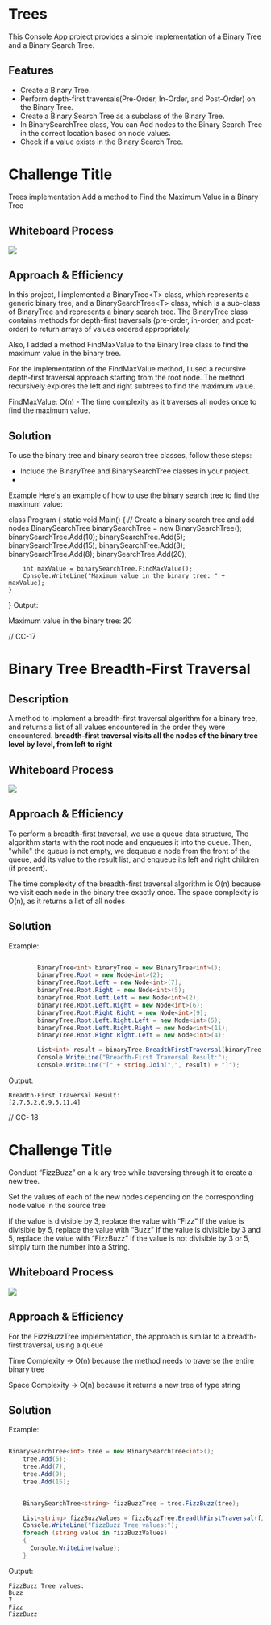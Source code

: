 # Trees

This Console App project provides a simple implementation of a Binary Tree and a Binary Search Tree.

## Features

- Create a Binary Tree.
- Perform depth-first traversals(Pre-Order, In-Order, and Post-Order)  on the Binary Tree.
- Create a Binary Search Tree as a subclass of the Binary Tree.
- In BinarySearchTree class, You can Add nodes to the Binary Search Tree in the correct location based on node values.
- Check if a value exists in the Binary Search Tree.



# Challenge Title
Trees implementation
Add a method to Find the Maximum Value in a Binary Tree


## Whiteboard Process
![](./cc16.jpeg)

## Approach & Efficiency
In this project, I implemented a BinaryTree<<T>T> class, which represents a generic binary tree, and a BinarySearchTree<<T>T> class, which is a sub-class of BinaryTree<T> and represents a binary search tree.
The BinaryTree<T> class contains methods for depth-first traversals (pre-order, in-order, and post-order) to return arrays of values ordered appropriately.

Also, I added a method FindMaxValue to the BinaryTree<T> class to find the maximum value in the binary tree.

For the implementation of the FindMaxValue method, I used a recursive depth-first traversal approach starting from the root node. The method recursively explores the left and right subtrees to find the maximum value.


FindMaxValue: O(n) - The time complexity as it traverses all nodes once to find the maximum value.

## Solution

To use the binary tree and binary search tree classes, follow these steps:

- Include the BinaryTree<T> and BinarySearchTree<T> classes in your project.
-
Example
Here's an example of how to use the binary search tree to find the maximum value:



class Program
{
    static void Main()
    {
        // Create a binary search tree and add nodes
        BinarySearchTree<int> binarySearchTree = new BinarySearchTree<int>();
        binarySearchTree.Add(10);
        binarySearchTree.Add(5);
        binarySearchTree.Add(15);
        binarySearchTree.Add(3);
        binarySearchTree.Add(8);
        binarySearchTree.Add(20);

        int maxValue = binarySearchTree.FindMaxValue();
        Console.WriteLine("Maximum value in the binary tree: " + maxValue);
    }
}
Output:

Maximum value in the binary tree: 20


// CC-17

# Binary Tree Breadth-First Traversal

## Description
A method to implement a breadth-first traversal algorithm for a binary tree, and returns a list of all values encountered in the order they were encountered.
**breadth-first traversal visits all the nodes of the binary tree level by level, from left to right**

## Whiteboard Process
![](./cc17.jpeg)

## Approach & Efficiency
To perform a breadth-first traversal, we use a queue data structure, The algorithm starts with the root node and enqueues it into the queue.
Then, "while" the queue is not empty, we dequeue a node from the front of the queue, add its value to the result list, and enqueue its left and right children (if present).

The time complexity of the breadth-first traversal algorithm is O(n) because we visit each node in the binary tree exactly once.
The space complexity is O(n), as it returns a list of all nodes

## Solution

Example:
```csharp

        BinaryTree<int> binaryTree = new BinaryTree<int>();
        binaryTree.Root = new Node<int>(2);
        binaryTree.Root.Left = new Node<int>(7);
        binaryTree.Root.Right = new Node<int>(5);
        binaryTree.Root.Left.Left = new Node<int>(2);
        binaryTree.Root.Left.Right = new Node<int>(6);
        binaryTree.Root.Right.Right = new Node<int>(9);
        binaryTree.Root.Left.Right.Left = new Node<int>(5);
        binaryTree.Root.Left.Right.Right = new Node<int>(11);
        binaryTree.Root.Right.Right.Left = new Node<int>(4);

        List<int> result = binaryTree.BreadthFirstTraversal(binaryTree.Root);
        Console.WriteLine("Breadth-First Traversal Result:");
        Console.WriteLine("[" + string.Join(",", result) + "]");

```

Output:
```
Breadth-First Traversal Result:
[2,7,5,2,6,9,5,11,4]
```


// CC- 18
# Challenge Title
Conduct “FizzBuzz” on a k-ary tree while traversing through it to create a new tree.

Set the values of each of the new nodes depending on the corresponding node value in the source tree


If the value is divisible by 3, replace the value with “Fizz”
If the value is divisible by 5, replace the value with “Buzz”
If the value is divisible by 3 and 5, replace the value with “FizzBuzz”
If the value is not divisible by 3 or 5, simply turn the number into a String.


## Whiteboard Process
![](./cc18.jpeg)

## Approach & Efficiency
For the FizzBuzzTree implementation, the approach is similar to a breadth-first traversal, using a queue


Time Complexity -> O(n) because the method needs to traverse the entire binary tree

Space Complexity -> O(n) because it returns a new tree of type string



## Solution

Example:
```csharp

BinarySearchTree<int> tree = new BinarySearchTree<int>();
    tree.Add(5);
    tree.Add(7);
    tree.Add(9);
    tree.Add(15);


    BinarySearchTree<string> fizzBuzzTree = tree.FizzBuzz(tree);

    List<string> fizzBuzzValues = fizzBuzzTree.BreadthFirstTraversal(fizzBuzzTree);
    Console.WriteLine("FizzBuzz Tree values:");
    foreach (string value in fizzBuzzValues)
    {
      Console.WriteLine(value);
    }
```

Output:

```
FizzBuzz Tree values:
Buzz
7
Fizz
FizzBuzz
```
